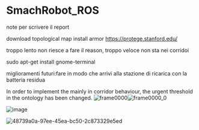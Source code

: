 # SmachRobot_ROS

note per scrivere il report

download topological map
install armor
https://protege.stanford.edu/

troppo lento non riesce a fare il reason, troppo veloce non sta nei corridoi

sudo apt-get install gnome-terminal

miglioramenti futuri:fare in modo che arrivi alla stazione di ricarica con la batteria residua

In order to implement the mainly in corridor behaviour, the urgent threshold in the ontology has been changed.
![frame0000](https://github.com/Imdimark/SmachRobot_ROS/assets/78663960/85f058af-c07a-41aa-bd58-b2cba72e286c)![frame0000_0](https://github.com/Imdimark/SmachRobot_ROS/assets/78663960/4fbafeac-d9a4-4bcb-b78b-a71b04ce9bb0)



![image](https://github.com/Imdimark/SmachRobot_ROS/assets/78663960/5085a9b5-4172-486f-894a-04a6ba1a9bef)

  
![48739a0a-97ee-45ea-bc50-2c873329e5ed](https://github.com/Imdimark/SmachRobot_ROS/assets/78663960/82110b94-637e-4d00-a1e3-1c59031e0e9e)

